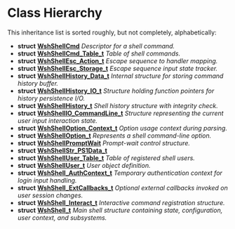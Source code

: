 
# Class Hierarchy

This inheritance list is sorted roughly, but not completely, alphabetically:


* **struct** [**WshShellCmd**](structWshShellCmd.md) _Descriptor for a shell command._ 
* **struct** [**WshShellCmd\_Table\_t**](structWshShellCmd__Table__t.md) _Table of shell commands._ 
* **struct** [**WshShellEsc\_Action\_t**](structWshShellEsc__Action__t.md) _Escape sequence to handler mapping._ 
* **struct** [**WshShellEsc\_Storage\_t**](structWshShellEsc__Storage__t.md) _Escape sequence input state tracker._ 
* **struct** [**WshShellHistory\_Data\_t**](structWshShellHistory__Data__t.md) _Internal structure for storing command history buffer._ 
* **struct** [**WshShellHistory\_IO\_t**](structWshShellHistory__IO__t.md) _Structure holding function pointers for history persistence I/O._ 
* **struct** [**WshShellHistory\_t**](structWshShellHistory__t.md) _Shell history structure with integrity check._ 
* **struct** [**WshShellIO\_CommandLine\_t**](structWshShellIO__CommandLine__t.md) _Structure representing the current user input interaction state._ 
* **struct** [**WshShellOption\_Context\_t**](structWshShellOption__Context__t.md) _Option usage context during parsing._ 
* **struct** [**WshShellOption\_t**](structWshShellOption__t.md) _Represents a shell command-line option._ 
* **struct** [**WshShellPromptWait**](structWshShellPromptWait.md) _Prompt-wait control structure._ 
* **struct** [**WshShellStr\_PS1Data\_t**](structWshShellStr__PS1Data__t.md) 
* **struct** [**WshShellUser\_Table\_t**](structWshShellUser__Table__t.md) _Table of registered shell users._ 
* **struct** [**WshShellUser\_t**](structWshShellUser__t.md) _User object definition._ 
* **struct** [**WshShell\_AuthContext\_t**](structWshShell__AuthContext__t.md) _Temporary authentication context for login input handling._ 
* **struct** [**WshShell\_ExtCallbacks\_t**](structWshShell__ExtCallbacks__t.md) _Optional external callbacks invoked on user session changes._ 
* **struct** [**WshShell\_Interact\_t**](structWshShell__Interact__t.md) _Interactive command registration structure._ 
* **struct** [**WshShell\_t**](structWshShell__t.md) _Main shell structure containing state, configuration, user context, and subsystems._ 

